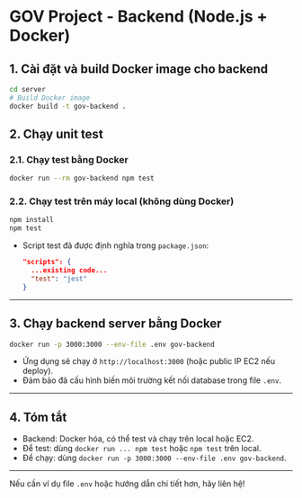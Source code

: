 # GOV Project - Backend (Node.js + Docker)

## 1. Cài đặt và build Docker image cho backend

```bash
cd server
# Build Docker image
docker build -t gov-backend .
```

## 2. Chạy unit test

### 2.1. Chạy test bằng Docker
```bash
docker run --rm gov-backend npm test
```

### 2.2. Chạy test trên máy local (không dùng Docker)
```bash
npm install
npm test
```

- Script test đã được định nghĩa trong `package.json`:
  ```json
  "scripts": {
    ...existing code...
    "test": "jest"
  }
  ```

---

## 3. Chạy backend server bằng Docker

```bash
docker run -p 3000:3000 --env-file .env gov-backend
```
- Ứng dụng sẽ chạy ở `http://localhost:3000` (hoặc public IP EC2 nếu deploy).
- Đảm bảo đã cấu hình biến môi trường kết nối database trong file `.env`.

---

## 4. Tóm tắt
- Backend: Docker hóa, có thể test và chạy trên local hoặc EC2.
- Để test: dùng `docker run ... npm test` hoặc `npm test` trên local.
- Để chạy: dùng `docker run -p 3000:3000 --env-file .env gov-backend`.

---

Nếu cần ví dụ file `.env` hoặc hướng dẫn chi tiết hơn, hãy liên hệ!
